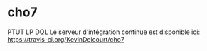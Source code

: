 # cho7
PTUT LP DQL
Le serveur d'intégration continue est disponible ici: https://travis-ci.org/KevinDelcourt/cho7

